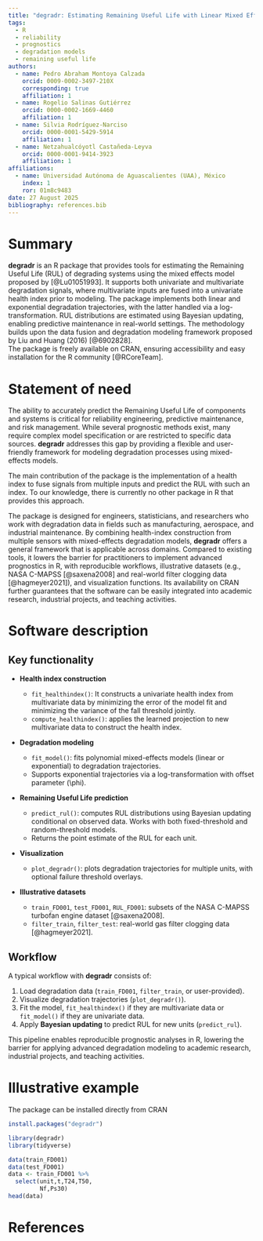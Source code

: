 ```yaml
---
title: "degradr: Estimating Remaining Useful Life with Linear Mixed Effects Models"
tags:
  - R
  - reliability
  - prognostics
  - degradation models
  - remaining useful life
authors:
  - name: Pedro Abraham Montoya Calzada
    orcid: 0009-0002-3497-210X
    corresponding: true
    affiliation: 1
  - name: Rogelio Salinas Gutiérrez
    orcid: 0000-0002-1669-4460
    affiliation: 1
  - name: Silvia Rodríguez-Narciso
    orcid: 0000-0001-5429-5914
    affiliation: 1
  - name: Netzahualcóyotl Castañeda-Leyva
    orcid: 0000-0001-9414-3923
    affiliation: 1
affiliations:
  - name: Universidad Autónoma de Aguascalientes (UAA), México
    index: 1
    ror: 01m8c9483
date: 27 August 2025
bibliography: references.bib
---
```


# Summary

**degradr** is an R package that provides tools for estimating the Remaining Useful Life (RUL) of degrading systems using the mixed effects model proposed by [@Lu01051993]. It supports both univariate and multivariate degradation signals, where multivariate inputs are fused into a univariate health index prior to modeling. The package implements both linear and exponential degradation trajectories, with the latter handled via a log-transformation. RUL distributions are estimated using Bayesian updating, enabling predictive maintenance in real-world settings. The methodology builds upon the data fusion and degradation modeling framework proposed by Liu and Huang (2016) [@6902828].  
The package is freely available on CRAN, ensuring accessibility and easy installation for the R community [@RCoreTeam].  

# Statement of need
The ability to accurately predict the Remaining Useful Life of components and systems is critical for reliability engineering, predictive maintenance, and risk management. While several prognostic methods exist, many require complex model specification or are restricted to specific data sources. **degradr** addresses this gap by providing a flexible and user-friendly framework for modeling degradation processes using mixed-effects models.  

The main contribution of the package is the implementation of a health index to fuse signals from multiple inputs and predict the RUL with such an index. To our knowledge, there is currently no other package in R that provides this approach.  

The package is designed for engineers, statisticians, and researchers who work with degradation data in fields such as manufacturing, aerospace, and industrial maintenance. By combining health-index construction from multiple sensors with mixed-effects degradation models, **degradr** offers a general framework that is applicable across domains. Compared to existing tools, it lowers the barrier for practitioners to implement advanced prognostics in R, with reproducible workflows, illustrative datasets (e.g., NASA C-MAPSS [@saxena2008] and real-world filter clogging data [@hagmeyer2021]), and visualization functions. Its availability on CRAN further guarantees that the software can be easily integrated into academic research, industrial projects, and teaching activities.

# Software description

## Key functionality

- **Health index construction**  
  - `fit_healthindex()`: It constructs a univariate health index from multivariate data by minimizing the error of the model fit and minimizing the variance of the fall threshold jointly. 
  - `compute_healthindex()`: applies the learned projection to new multivariate data to construct the health index.

- **Degradation modeling**  
  - `fit_model()`: fits polynomial mixed-effects models (linear or exponential) to degradation trajectories.
  - Supports exponential trajectories via a log-transformation with offset parameter \(\phi\).

- **Remaining Useful Life prediction**  
  - `predict_rul()`: computes RUL distributions using Bayesian updating conditional on observed data. Works with both fixed-threshold and random-threshold models.  
  - Returns the point estimate of the RUL for each unit.

- **Visualization**  
  - `plot_degradr()`: plots degradation trajectories for multiple units, with optional failure threshold overlays.  

- **Illustrative datasets**  
  - `train_FD001`, `test_FD001`, `RUL_FD001`: subsets of the NASA C-MAPSS turbofan engine dataset [@saxena2008].  
  - `filter_train`, `filter_test`: real-world gas filter clogging data [@hagmeyer2021].

## Workflow

A typical workflow with **degradr** consists of:

1. Load degradation data (`train_FD001`, `filter_train`, or user-provided).  
2. Visualize degradation trajectories (`plot_degradr()`).
3. Fit the model, `fit_healthindex()` if they are multivariate data or `fit_model()` if they are univariate data.
4. Apply **Bayesian updating** to predict RUL for new units (`predict_rul`).  

This pipeline enables reproducible prognostic analyses in R, lowering the barrier for applying advanced degradation modeling to academic research, industrial projects, and teaching activities.


# Illustrative example

The package can be installed directly from CRAN

```R
install.packages("degradr")
```
```R
library(degradr)
library(tidyverse)

data(train_FD001)
data(test_FD001)
data <- train_FD001 %>%
  select(unit,t,T24,T50,
         Nf,Ps30) 
head(data)

```

# References



